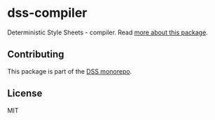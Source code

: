 # dss-compiler

Deterministic Style Sheets - compiler. Read [more about this package](https://dss-lang.com/usage/#dss-compiler).

## Contributing

This package is part of the [DSS monorepo](https://github.com/giuseppeg/dss#contributing).

## License

MIT
